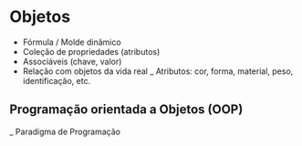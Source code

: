 # Objetos
- Fórmula / Molde dinâmico
- Coleção de propriedades (atributos)
- Associáveis (chave, valor)
- Relação com objetos da vida real
_ Atributos: cor, forma, material, peso, identificação, etc.

## Programação orientada a Objetos (OOP)
_ Paradigma de Programação

